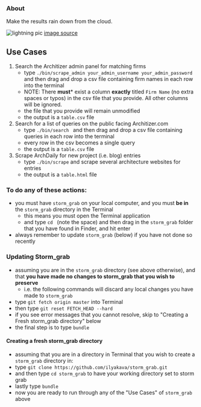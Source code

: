 ### About

Make the results rain down from the cloud.

![lightning pic](http://cl.ly/image/3G2Q2o3s3Z16/lightening_crack.png)
[image source](http://www.clipartpal.com/clipart_pd/weather/lightning_10217.html)

## Use Cases

1. Search the Architizer admin panel for matching firms
    * type `./bin/scrape_admin your_admin_username your_admin_password ` and then drag and drop a csv file containing firm names in each row into the terminal
    * NOTE: There **must*** exist a column **exactly** titled `Firm Name` (no extra spaces or typos) in the csv file that you provide. All other columns will be ignored.
    * the file that you provide will remain unmodified
    * the output is a `table.csv` file
2. Search for a list of queries on the public facing Architizer.com
    * type `./bin/search ` and then drag and drop a csv file containing queries in each row into the terminal
    * every row in the csv becomes a single query
    * the output is a `table.csv` file
3. Scrape ArchDaily for new project (i.e. blog) entries
    * type `./bin/scrape` and scrape several architecture websites for entries
    * the output is a `table.html` file

### To do any of these actions:

* you must have `storm_grab` on your local computer, and you must **be in** the `storm_grab` directory in the Terminal
    * this means you must open the Terminal application
    * and type `cd `  (note the space) and then drag in the `storm_grab` folder that you have found in Finder, and hit enter
* always remember to update `storm_grab` (below) if you have not done so recently

### Updating Storm_grab

* assuming you are in the `storm_grab` directory (see above otherwise), and that **you have made no changes to storm_grab that you wish to preserve**
    * i.e. the following commands will discard any local changes you have made to `storm_grab`
* type `git fetch origin master` into Terminal
* then type `git reset FETCH_HEAD --hard`
* if you see error messages that you cannot resolve, skip to "Creating a Fresh storm_grab directory" below
* the final step is to type `bundle`

#### Creating a fresh storm_grab directory

* assuming that you are in a directory in Terminal that you wish to create a `storm_grab` directory in:
* type `git clone https://github.com/ilyakava/storm_grab.git`
* and then type `cd storm_grab` to have your working directory set to storm grab
* lastly type `bundle`
* now you are ready to run through any of the "Use Cases" of `storm_grab` above

